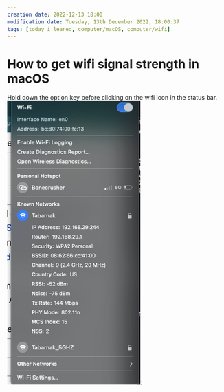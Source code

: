 ```yaml
---
creation date: 2022-12-13 18:00
modification date: Tuesday, 13th December 2022, 18:00:37
tags: [today_i_leaned, computer/macOS, computer/wifi]
---
```


# How to get wifi signal strength in macOS

Hold down the option key before clicking on the wifi icon in the status bar.
![Pasted image 20221213180054](attachments/Pasted%20image%2020221213180054.png):